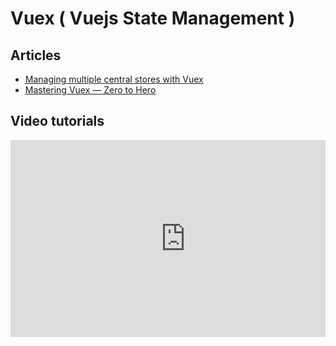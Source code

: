 # Vuex ( Vuejs State Management )

## Articles
- [Managing multiple central stores with Vuex](https://blog.logrocket.com/managing-multiple-central-stores-with-vuex-74cc44646043/)
- [Mastering Vuex — Zero to Hero](https://medium.com/dailyjs/mastering-vuex-zero-to-hero-e0ca1f421d45)

## Video tutorials 

<div class="columns">

  <div class="column is-4">
     <iframe width="560" height="315" src="https://www.youtube.com/embed/BGAu__J4xoc" frameborder="0" allow="accelerometer; autoplay; encrypted-media; gyroscope; picture-in-picture" allowfullscreen></iframe>
  </div>

</div>
